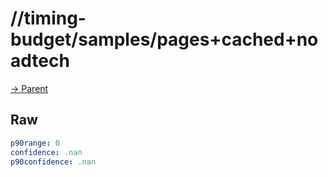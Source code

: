 
# //timing-budget/samples/pages+cached+noadtech

[→ Parent](../..)


## Raw


```yaml
p90range: 0
confidence: .nan
p90confidence: .nan

```

